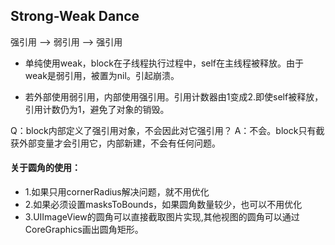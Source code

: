 ## Strong-Weak Dance   
强引用 —> 弱引用 —> 强引用

* 单纯使用weak，block在子线程执行过程中，self在主线程被释放。由于weak是弱引用，被置为nil。引起崩溃。

* 若外部使用弱引用，内部使用强引用。引用计数器由1变成2.即使self被释放，引用计数仍为1，避免了对象的销毁。

Q：block内部定义了强引用对象，不会因此对它强引用？    A：不会。block只有截获外部变量才会引用它，内部新建，不会有任何问题。


#### 关于圆角的使用：

* 1.如果只用cornerRadius解决问题，就不用优化
* 2.如果必须设置masksToBounds，如果圆角数量较少，也可以不用优化
* 3.UIImageView的圆角可以直接截取图片实现,其他视图的圆角可以通过CoreGraphics画出圆角矩形。

